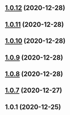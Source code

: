 ## [1.0.12](https://github.com/chrisfactory/react-meta-state/compare/v1.0.11...v1.0.12) (2020-12-28)





## [1.0.11](https://github.com/chrisfactory/react-meta-state/compare/v1.0.10...v1.0.11) (2020-12-28)





## [1.0.10](https://github.com/chrisfactory/react-meta-state/compare/v1.0.9...v1.0.10) (2020-12-28)





## [1.0.9](https://github.com/chrisfactory/react-meta-state/compare/v1.0.8...v1.0.9) (2020-12-28)





## [1.0.8](https://github.com/chrisfactory/react-meta-state/compare/v1.0.7...v1.0.8) (2020-12-28)





## [1.0.7](https://github.com/chrisfactory/react-meta-state/compare/v1.0.1...v1.0.7) (2020-12-27)





## 1.0.1 (2020-12-25)





